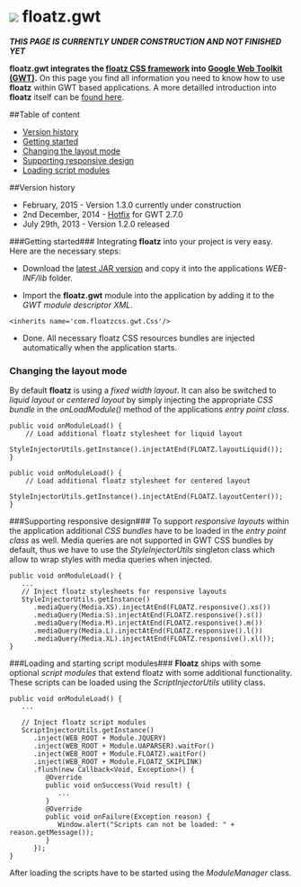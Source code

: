 ![](https://github.com/floatzcss/floatz/blob/master/wiki/logo.png) floatz.gwt
======

***THIS PAGE IS CURRENTLY UNDER CONSTRUCTION AND NOT FINISHED YET***

**floatz.gwt integrates the [floatz CSS framework](https://github.com/floatzcss/floatz/) into [Google Web Toolkit (GWT)](http://www.gwtproject.org).** On this page you find all information you need to know how to use **floatz** within GWT based applications. A more detailled introduction into **floatz** itself can be [found here](https://github.com/floatzcss/floatz/edit/master/README.md).

##Table of content
* [Version history](#version-history)
* [Getting started](#getting-started)
* [Changing the layout mode](#changing-the-layout-mode)
* [Supporting responsive design](#supporting-responsive-design)
* [Loading script modules](#loading-script-modules)

##Version history
* February, 2015 - Version 1.3.0 currently under construction
* 2nd December, 2014 - [Hotfix](https://github.com/floatzcss/floatz.gwt/blob/master/download/floatz.gwt-1.2.0hotfix01.jar) for GWT 2.7.0 
* July 29th, 2013 - Version 1.2.0 released

###Getting started###
Integrating **floatz** into your project is very easy. Here are the necessary steps:

* Download the [latest JAR version](https://github.com/floatzcss/floatz.gwt/tree/master/download) and copy it into the applications *WEB-INF/lib* folder.

* Import the **floatz.gwt** module into the application by adding it to the *GWT module descriptor XML*.
```
<inherits name='com.floatzcss.gwt.Css'/>
```
* Done. All necessary floatz CSS resources bundles are injected automatically when the application starts.

### Changing the layout mode ###
By default **floatz** is using a *fixed width layout*. It can also be switched to *liquid layout* or *centered layout* by simply injecting the appropriate *CSS bundle* in the *onLoadModule()* method of the applications *entry point class*.
```
public void onModuleLoad() {
	// Load additional floatz stylesheet for liquid layout
	StyleInjectorUtils.getInstance().injectAtEnd(FLOATZ.layoutLiquid());
}
```
```
public void onModuleLoad() {
	// Load additional floatz stylesheet for centered layout
	StyleInjectorUtils.getInstance().injectAtEnd(FLOATZ.layoutCenter());
}
```

###Supporting responsive design###
To support *responsive layouts* within the application additional *CSS bundles* have to be loaded in the *entry point class* as well. Media queries are not supported in GWT CSS bundles by default, thus we have to use the *StyleInjectorUtils* singleton class which allow to wrap styles with media queries when injected.
```
public void onModuleLoad() {
   ...
   // Inject floatz stylesheets for responsive layouts
   StyleInjectorUtils.getInstance()
      .mediaQuery(Media.XS).injectAtEnd(FLOATZ.responsive().xs())
      .mediaQuery(Media.S).injectAtEnd(FLOATZ.responsive().s())
      .mediaQuery(Media.M).injectAtEnd(FLOATZ.responsive().m())
      .mediaQuery(Media.L).injectAtEnd(FLOATZ.responsive().l())
      .mediaQuery(Media.XL).injectAtEnd(FLOATZ.responsive().xl());
}
```
###Loading and starting script modules###
**Floatz** ships with some optional *script modules* that extend floatz with some additional functionality. These scripts can be loaded using the *ScriptInjectorUtils* utility class.
```
public void onModuleLoad() {
   ...

   // Inject floatz script modules
   ScriptInjectorUtils.getInstance()
      .inject(WEB_ROOT + Module.JQUERY)
      .inject(WEB_ROOT + Module.UAPARSER).waitFor()
      .inject(WEB_ROOT + Module.FLOATZ).waitFor()
      .inject(WEB_ROOT + Module.FLOATZ_SKIPLINK)
      .flush(new Callback<Void, Exception>() {
         @Override
         public void onSuccess(Void result) {
            ...
         }
         @Override
         public void onFailure(Exception reason) {
            Window.alert("Scripts can not be loaded: " + reason.getMessage());
         }
      });
}
```
After loading the scripts have to be started using the *ModuleManager* class.
```
```







